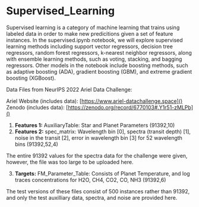 # Supervised_Learning

Supervised learning is a category of machine learning that trains using labeled data in order to make new predicitions given a set of feature instances. In the supervised.ipynb notebook, we will explore supervised learning methods including support vector regressors, decision tree regressors, random forest regressors, k-nearest neighbor regressors, along with ensemble learning methods, such as voting, stacking, and bagging regressors. Other models in the notebook include boosting methods, such as adaptive boosting (ADA), gradient boosting (GBM), and extreme gradient boosting (XGBoost).

Data Files from NeurIPS 2022 Ariel Data Challenge: 

Ariel Website (includes data): [https://www.ariel-datachallenge.space]()
Zenodo (includes data): [https://zenodo.org/record/6770103#.Y1r51-zMLPb]()

1. **Features 1:** AuxiliaryTable: Star and Planet Parameters (91392,10)
2. **Features 2:** spec_matrix: Wavelength bin [0], spectra (transit depth) [1], noise in the transit [2], error in wavelength bin [3] for 52 wavelength bins (91392,52,4)

The entire 91392 values for the spectra data for the challenge were given, however, the file was too large to be uploaded here.

3. **Targets:** FM_Parameter_Table: Consists of Planet Temperature, and log traces concentrations for H2O, CH4, CO2, CO, NH3 (91392,6)

The test versions of these files consist of 500 instances rather than 91392, and only the test auxilliary data, spectra, and noise are provided here.
